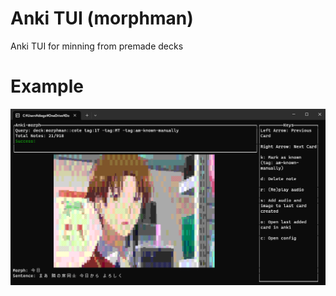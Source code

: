 # Anki TUI (morphman)

Anki TUI for minning from premade decks



# Example

![Example Image](assets/example.png)